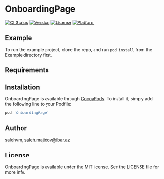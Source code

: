 # OnboardingPage

[![CI Status](https://img.shields.io/travis/salehvm/OnboardingPage.svg?style=flat)](https://travis-ci.org/salehvm/OnboardingPage)
[![Version](https://img.shields.io/cocoapods/v/OnboardingPage.svg?style=flat)](https://cocoapods.org/pods/OnboardingPage)
[![License](https://img.shields.io/cocoapods/l/OnboardingPage.svg?style=flat)](https://cocoapods.org/pods/OnboardingPage)
[![Platform](https://img.shields.io/cocoapods/p/OnboardingPage.svg?style=flat)](https://cocoapods.org/pods/OnboardingPage)

## Example

To run the example project, clone the repo, and run `pod install` from the Example directory first.

## Requirements

## Installation

OnboardingPage is available through [CocoaPods](https://cocoapods.org). To install
it, simply add the following line to your Podfile:

```ruby
pod 'OnboardingPage'
```

## Author

salehvm, saleh.majidov@ibar.az

## License

OnboardingPage is available under the MIT license. See the LICENSE file for more info.
